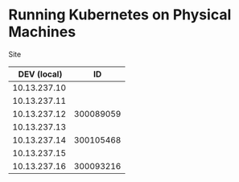 # Running Kubernetes on Physical Machines



Site

| DEV (local)       | ID        |
|-------------------|-----------|
| 10.13.237.10      |           |
| 10.13.237.11      |           |
| 10.13.237.12      | 300089059 |
| 10.13.237.13      |           |
| 10.13.237.14      | 300105468 |
| 10.13.237.15      |           |
| 10.13.237.16      | 300093216 |


